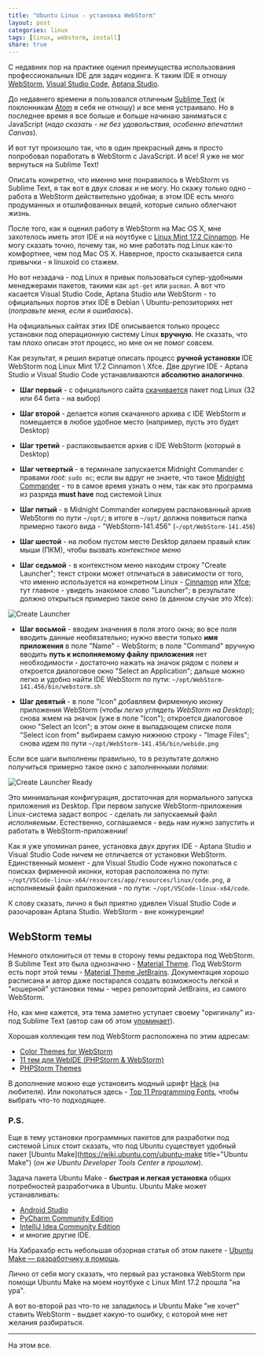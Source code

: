 ```yaml
---
title: "Ubuntu Linux - установка WebStorm"
layout: post
categories: linux
tags: [linux, webstorm, install]
share: true
---
```


С недавних пор на практике оценил преимущества использования профессиональных IDE для задач кодинга. К таким IDE я отношу [WebStorm](https://www.jetbrains.com/webstorm/ "WebStorm"), [Visual Studio Code](https://code.visualstudio.com/ "Visual Studio Code"), [Aptana Studio](http://www.aptana.com/ "Aptana Studio").

До недавнего времени я пользовался отличным [Sublime Text](http://www.sublimetext.com/ "Sublime Text") (к поклонникам [Atom](https://atom.io/ "Atom") я себя не отношу) и все меня устраивало. Но в последнее время я все больше и больше начинаю заниматься с JavaScript (*надо сказать - не без удовольствия, особенно впечатлил Canvas*).

И вот тут произошло так, что в один прекрасный день я просто попробовал поработать в WebStorm с JavaScript. И все! Я уже не мог вернуться на Sublime Text!

Описать конкретно, что именно мне понравилось в WebStorm vs Sublime Text, я так вот в двух словах и не могу. Но скажу только одно - работа в WebStorm действительно удобная; в этом IDE есть много продуманных и отшлифованных вещей, которые сильно облегчают жизнь.

После того, как я оценил работу в WebStorm на Mac OS X, мне захотелось иметь этот IDE и на ноутбуке с [Linux Mint 17.2 Cinnamon](https://linuxmint.com/ "Linux Mint"). Не могу сказать точно, почему так, но мне работать под Linux как-то комфортнее, чем под Mac OS X. Наверное, просто сказывается сила привычки - я linuxoid со стажем.

Но вот незадача - под Linux я привык пользоваться супер-удобными менеджерами пакетов, такими как `apt-get` или `pacman`. А вот что касается Visual Studio Code, Aptana Studio или WebStorm - то официальных портов этих IDE в Debian \ Ubuntu-репозиториях нет (*поправьте меня, если я ошибаюсь*).

На официальных сайтах этих IDE описывается только процесс установки под операционную систему Linux **вручную**. Не сказать, что там плохо описан этот процесс, но мне он не помог совсем.

Как результат, я решил вкратце описать процесс **ручной установки** IDE WebStorm под Linux Mint 17.2 Cinnamon \ Xfce. Две другие IDE - Aptana Studio и Visual Studio Code устанавливаются **абсолютно аналогично**.

* **Шаг первый** - с официального сайта [скачивается](https://www.jetbrains.com/webstorm/download/#section=linux-version "WebStorm Linux") пакет под Linux (32 или 64 бита - на выбор)

* **Шаг второй** - делается копия скачанного архива с IDE WebStorm и помещается в любое удобное место (например, пусть это будет Desktop)

* **Шаг третий** - распаковывается архив с IDE WebStorm (который в Desktop)

* **Шаг четвертый** - в терминале запускается Midnight Commander с правами *root*: `sudo mc`; если вы вдруг не знаете, что такое [Midnight Commander](http://www.midnight-commander.org/ "Midnight Commander") - то в самое время узнать о нем, так как это программа из разряда **must have** под системой Linux

* **Шаг пятый** - в Midnight Commander копируем распакованный архив WebStorm по пути `~/opt/`; в итоге в `~/opt/` должна появиться папка примерно такого вида - "WebStorm-141.456" (`~/opt/WebStorm-141.456`)

* **Шаг шестой** - на любом пустом месте Desktop делаем правый клик мыши (ПКМ), чтобы вызвать *контекстное меню*

* **Шаг седьмой** - в контекстном меню находим строку "Create Launcher"; текст строки может отличаться в зависимости от того, что именно используется на конкретном Linux - [Cinnamon](https://en.wikipedia.org/wiki/Cinnamon_%28software%29 "Cinnamon") или [Xfce](http://www.xfce.org/ "Xfce"); тут главное - увидеть знакомое слово "Launcher"; в результате должно открыться примерно такое окно (в данном случае это Xfce):

![Create Launcher]({{site.url}}/images/uploads/2016/04/create-launcher.png "Create Launcher")

* **Шаг восьмой** - вводим значения в поля этого окна; во все поля вводить данные необязательно; нужно ввести только **имя приложения** в поле "Name" - WebStorm; в поле "Command" вручную вводить **путь к исполняемому файлу приложения** нет необходимости - достаточно нажать на значок рядом с полем и откроется диалоговое окно "Select an Application"; дальше можно легко и удобно найти IDE WebStorm по пути: `~/opt/WebStorm-141.456/bin/webstorm.sh`

* **Шаг девятый** - в поле "Icon" добавляем фирменную иконку приложения WebStorm (*чтобы легко углядеть WebStorm на Desktop*); снова жмем на значок (уже в поле "Icon"); откроется диалоговое окно "Select an Icon"; в этом окне в выпадающем списке поля "Select icon from" выбираем самую нижнюю строку - "Image Files"; снова идем по пути `~/opt/WebStorm-141.456/bin/webide.png`

Если все шаги выполнены правильно, то в результате должно получиться примерно такое окно с заполненными полями:

![Create Launcher Ready]({{site.url}}/images/uploads/2016/04/create-launcher-ready.png "Create Launcher Ready")

Это минимальная конфигурация, достаточная для нормального запуска приложения из Desktop. При первом запуске WebStorm-приложения Linux-система задаст вопрос - сделать ли запускаемый файл *исполняемым*. Естественно, соглашаемся - ведь нам нужно запустить и работать в WebStorm-приложении!

Как я уже упоминал ранее, установка двух других IDE - Aptana Studio и Visual Studio Code ничем не отличается от установки WebStorm. Единственный момент - для Visual Studio Code нужно покопаться с поисках фирменной иконки, которая расположена по пути: `~/opt/VSCode-linux-x64/resources/app/resources/linux/code.png`, а исполняемый файл приложения  - по пути: `~/opt/VSCode-linux-x64/code`.

К слову сказать, лично я был приятно удивлен Visual Studio Code и разочарован Aptana Studio. WebStorm - вне конкуренции!

## WebStorm темы

Немного отклониться от темы в сторону темы редактора под WebStorm. В Sublime Text это была однозначно - [Material Theme](https://github.com/equinusocio/material-theme "Material Theme").
Под WebStorm есть порт этой темы - [Material Theme JetBrains](https://github.com/ChrisRM/material-theme-jetbrains "Material Theme JetBrains").
Документация хорошо расписана и автор даже постарался создать возможность легкой и "кошерной" установки темы - через репозиторий JetBrains, из самого WebStorm.

Но, как мне кажется, эта тема заметно уступает своему "оригиналу" из-под Sublime Text (автор сам об этом [упоминает](https://github.com/ChrisRM/material-theme-jetbrains#contribution "Material Theme JetBrains")).

Хорошая коллекция тем под WebStorm расположена по этим адресам:

* [Color Themes for WebStorm](http://color-themes.com/?view=index "Color Themes for WebStorm")
* [11 тем для WebIDE (PHPStorm & WebStorm)](https://habrahabr.ru/sandbox/36027/ "11 тем для WebIDE (PHPStorm & WebStorm)")
* [PHPStorm Themes](http://www.phpstorm-themes.com/ "PHPStorm Themes")

В дополнение можно еще установить модный шрифт [Hack](http://sourcefoundry.org/hack/) (на любителя). Или покопаться здесь - [Top 11 Programming Fonts](http://wesbos.com/programming-fonts/ "Top 11 Programming Fonts"), чтобы выбрать что-то подходящее.

### P.S.

Еще в тему установки программных пакетов для разработки под системой Linux стоит сказать, что под Ubuntu существует удобный пакет [Ubuntu Make](https://wiki.ubuntu.com/ubuntu-make title="Ubuntu Make") (*он же Ubuntu Developer Tools Center в прошлом*).

Задача пакета Ubuntu Make - **быстрая и легкая установка** общих потребностей разработчика в Ubuntu. Ubuntu Make может устанавливать: 

* [Android Studio](https://developer.android.com/sdk/index.html "Android Studio")
* [PyCharm Community Edition](http://jetbrains.ru/products/pycharm/ "PyCharm Community Edition")
* [IntelliJ Idea Community Edition](https://www.jetbrains.com/idea/download/#section=linux "IntelliJ Idea Community Edition")
* и многие другие IDE.

На Хабрахабр есть небольшая обзорная статья об этом пакете - [Ubuntu Make — разработчику в помощь](https://habrahabr.ru/post/248249/ "Ubuntu Make — разработчику в помощь").

Лично от себя могу сказать, что первый раз установка WebStorm при помощи Ubuntu Make на моем ноутбуке с Linux Mint 17.2 прошла "на ура".

А вот во-второй раз что-то не заладилось и Ubuntu Make "не хочет" ставить WebStorm - выдает какую-то ошибку, с которой мне нет желания разбираться.

***

На этом все.
